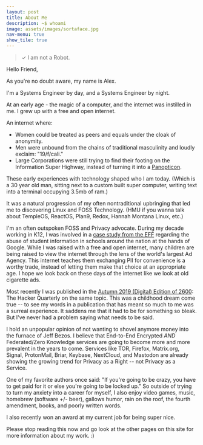 ```yaml
---
layout: post
title: About Me
description: ~$ whoami
image: assets/images/sortaface.jpg
nav-menu: true
show_tile: true
---
```

> ✓ I am not a Robot.

Hello Friend,

As you're no doubt aware, my name is Alex.

I'm a Systems Engineer by day, and a Systems Engineer by night.

At an early age - the magic of a computer, and the internet was instilled in me. I grew up with a free and open internet.

An internet where:
  * Women could be treated as peers and equals under the cloak of anonymity.
  * Men were unbound from the chains of traditional masculinity and loudly exclaim: "19/f/cali."
  * Large Corporations were still trying to find their footing on the Information Super Highway, instead of turning it into a <a href="https://en.wikipedia.org/wiki/Panopticon">Panopticon</a>.

These early experiences with technology shaped who I am today. (Which is a 30 year old man, sitting next to a custom built super computer, writing text into a terminal occupying 3.5mb of ram.)

It was a natural progression of my often nontraditional upbringing that led me to discovering Linux and FOSS Technology. (HMU if you wanna talk about TempleOS, ReactOS, Plan9, Redox, Hannah Montana Linux, etc.)

I'm an often outspoken FOSS and Privacy advocate. During my decade working in K12, I was involved in a <a href="https://www.eff.org/deeplinks/2017/03/privacy-practice-not-just-policy-system-administrator-advocating-student-privacy">case study from the EFF</a> regarding the abuse of student information in schools around the nation at the hands of Google. While I was raised with a free and open internet, many children are being raised to view the internet through the lens of the world's largest Ad Agency. This internet teaches them exchanging PII for convenience is a worthy trade, instead of letting them make that choice at an appropriate age. I hope we look back on these days of the internet like we look at old cigarette ads.

Most recently I was published in the <a href="https://store.2600.com/collections/2010-2015/products/autumn-2019">Autumn 2019 (Digital) Edition of 2600</a>: The Hacker Quarterly on the same topic. This was a childhood dream come true -- to see my words in a publication that has meant so much to me was a surreal experience. It saddens me that it had to be for something so bleak. But I've never had a problem saying what needs to be said.

I hold an unpopular opinion of not wanting to shovel anymore money into the furnace of Jeff Bezos. I believe that End-to-End Encrypted *AND* Federated/Zero Knowledge services are going to become more and more prevalent in the years to come. Services like TOR, Firefox, Matrix.org, Signal, ProtonMail, Briar, Keybase, NextCloud, and Mastodon are already showing the growing trend for Privacy as a Right -- not Privacy as a Service.

One of my favorite authors once said: "If you're going to be crazy, you have to get paid for it or else you're going to be locked up." So outside of trying to turn my anxiety into a career for myself, I also enjoy video games, music, homebrew (software +/- beer), gallows humor, rain on the roof, the fourth amendment, books, and poorly written words.

I also recently won an award at my current job for being super nice.

Please stop reading this now and go look at the other pages on this site for more information about my work. :)
